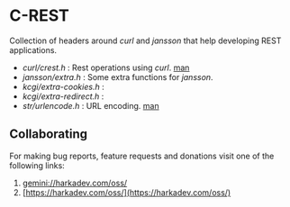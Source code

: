 # C-REST

Collection of headers around *curl* and *jansson* that
help developing REST applications.

+ *curl/crest.h*          : Rest operations using *curl*. [man](doc/crest.3.md)
+ *jansson/extra.h*       : Some extra functions for *jansson*.
+ *kcgi/extra-cookies.h*  :
+ *kcgi/extra-redirect.h* :
+ *str/urlencode.h*       : URL encoding. [man](doc/urlencode.3.md)

## Collaborating

For making bug reports, feature requests and donations visit one of the
following links:

1. [gemini://harkadev.com/oss/](gemini://harkadev.com/oss/)
2. [https://harkadev.com/oss/](https://harkadev.com/oss/)

